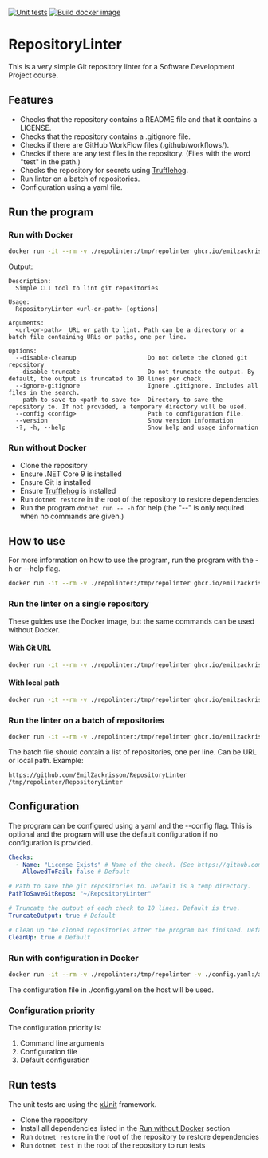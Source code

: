 [![Unit tests](https://github.com/EmilZackrisson/RepositoryLinter/actions/workflows/unit-tests.yml/badge.svg?branch=main)](https://github.com/EmilZackrisson/RepositoryLinter/actions/workflows/unit-tests.yml)
[![Build docker image](https://github.com/EmilZackrisson/RepositoryLinter/actions/workflows/docker.yaml/badge.svg)](https://github.com/EmilZackrisson/RepositoryLinter/actions/workflows/docker.yaml)

# RepositoryLinter

This is a very simple Git repository linter for a Software Development Project course.

## Features

- Checks that the repository contains a README file and that it contains a LICENSE.
- Checks that the repository contains a .gitignore file.
- Checks if there are GitHub WorkFlow files (.github/workflows/).
- Checks if there are any test files in the repository. (Files with the word "test" in the path.)
- Checks the repository for secrets using [Trufflehog](https://github.com/trufflesecurity/trufflehog).
- Run linter on a batch of repositories.
- Configuration using a yaml file.

## Run the program

### Run with Docker

```bash
docker run -it --rm -v ./repolinter:/tmp/repolinter ghcr.io/emilzackrisson/repositorylinter:latest -h
```

Output:
```
Description:
  Simple CLI tool to lint git repositories

Usage:
  RepositoryLinter <url-or-path> [options]

Arguments:
  <url-or-path>  URL or path to lint. Path can be a directory or a batch file containing URLs or paths, one per line.

Options:
  --disable-cleanup                    Do not delete the cloned git repository
  --disable-truncate                   Do not truncate the output. By default, the output is truncated to 10 lines per check.
  --ignore-gitignore                   Ignore .gitignore. Includes all files in the search.
  --path-to-save-to <path-to-save-to>  Directory to save the repository to. If not provided, a temporary directory will be used.
  --config <config>                    Path to configuration file.
  --version                            Show version information
  -?, -h, --help                       Show help and usage information
```

### Run without Docker

- Clone the repository
- Ensure .NET Core 9 is installed
- Ensure Git is installed
- Ensure [Trufflehog](https://github.com/trufflesecurity/trufflehog) is installed
- Run ```dotnet restore``` in the root of the repository to restore dependencies
- Run the program ```dotnet run -- -h``` for help (the "--" is only required when no commands are given.)

## How to use

For more information on how to use the program, run the program with the -h or --help flag.

```bash
docker run -it --rm -v ./repolinter:/tmp/repolinter ghcr.io/emilzackrisson/repositorylinter:latest --help
```

### Run the linter on a single repository
These guides use the Docker image, but the same commands can be used without Docker.

#### With Git URL
```bash
docker run -it --rm -v ./repolinter:/tmp/repolinter ghcr.io/emilzackrisson/repositorylinter:latest https://github.com/EmilZackrisson/RepositoryLinter
```

#### With local path
```bash
docker run -it --rm -v ./repolinter:/tmp/repolinter ghcr.io/emilzackrisson/repositorylinter:latest /tmp/repolinter/RepositoryLinter
```

### Run the linter on a batch of repositories
```bash
docker run -it --rm -v ./repolinter:/tmp/repolinter ghcr.io/emilzackrisson/repositorylinter:latest /tmp/repolinter/batch.txt
```

The batch file should contain a list of repositories, one per line. Can be URL or local path. Example:
```
https://github.com/EmilZackrisson/RepositoryLinter
/tmp/repolinter/RepositoryLinter
```

## Configuration
The program can be configured using a yaml and the --config flag. This is optional and the program will use the default configuration if no configuration is provided.

```yaml
Checks:
  - Name: "License Exists" # Name of the check. (See https://github.com/EmilZackrisson/RepositoryLinter/blob/main/RepositoryLinter/LintRunner.cs)
    AllowedToFail: false # Default

# Path to save the git repositories to. Default is a temp directory.
PathToSaveGitRepos: "~/RepositoryLinter"

# Truncate the output of each check to 10 lines. Default is true.
TruncateOutput: true # Default

# Clean up the cloned repositories after the program has finished. Default is true.
CleanUp: true # Default
```

### Run with configuration in Docker
```bash
docker run -it --rm -v ./repolinter:/tmp/repolinter -v ./config.yaml:/app/config.yaml ghcr.io/emilzackrisson/repositorylinter:latest https://github.com/EmilZackrisson/RepositoryLinter --config /app/config.yaml
```
The configuration file in ./config.yaml on the host will be used.

### Configuration priority
The configuration priority is:
1. Command line arguments
2. Configuration file
3. Default configuration



## Run tests

The unit tests are using the [xUnit](https://xunit.net/) framework.

- Clone the repository
- Install all dependencies listed in the [Run without Docker](#run-without-docker) section
- Run ```dotnet restore``` in the root of the repository to restore dependencies
- Run ```dotnet test``` in the root of the repository to run tests


